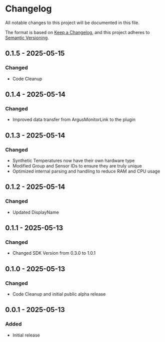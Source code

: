 # Changelog

All notable changes to this project will be documented in this file.

The format is based on [Keep a Changelog](https://keepachangelog.com/en/1.0.0/),
and this project adheres to [Semantic Versioning](https://semver.org/spec/v2.0.0.html).


## 0.1.5 - 2025-05-15

### Changed

- Code Cleanup

## 0.1.4 - 2025-05-14

### Changed

- Improved data transfer from ArgusMonitorLink to the plugin

## 0.1.3 - 2025-05-14

### Changed

- Synthetic Temperatures now have their own hardware type
- Modified Group and Sensor IDs to ensure they are truly unique
- Optimized internal parsing and handling to reduce RAM and CPU usage

## 0.1.2 - 2025-05-14

### Changed

- Updated DisplayName

## 0.1.1 - 2025-05-13

### Changed

- Changed SDK Version from 0.3.0 to 1.0.1

## 0.1.0 - 2025-05-13

### Changed

- Code Cleanup and initial public alpha release

## 0.0.1 - 2025-05-13

### Added

- Initial release
